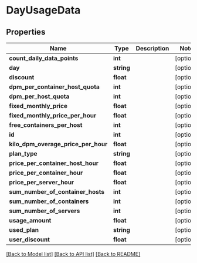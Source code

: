 # DayUsageData

## Properties
Name | Type | Description | Notes
------------ | ------------- | ------------- | -------------
**count_daily_data_points** | **int** |  | [optional] 
**day** | **string** |  | [optional] 
**discount** | **float** |  | [optional] 
**dpm_per_container_host_quota** | **int** |  | [optional] 
**dpm_per_host_quota** | **int** |  | [optional] 
**fixed_monthly_price** | **float** |  | [optional] 
**fixed_monthly_price_per_hour** | **float** |  | [optional] 
**free_containers_per_host** | **int** |  | [optional] 
**id** | **int** |  | [optional] 
**kilo_dpm_overage_price_per_hour** | **float** |  | [optional] 
**plan_type** | **string** |  | [optional] 
**price_per_container_host_hour** | **float** |  | [optional] 
**price_per_container_hour** | **float** |  | [optional] 
**price_per_server_hour** | **float** |  | [optional] 
**sum_number_of_container_hosts** | **int** |  | [optional] 
**sum_number_of_containers** | **int** |  | [optional] 
**sum_number_of_servers** | **int** |  | [optional] 
**usage_amount** | **float** |  | [optional] 
**used_plan** | **string** |  | [optional] 
**user_discount** | **float** |  | [optional] 

[[Back to Model list]](../../README.md#documentation-for-models) [[Back to API list]](../../README.md#documentation-for-api-endpoints) [[Back to README]](../../README.md)

